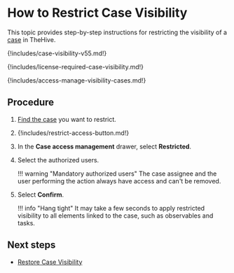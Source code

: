 # How to Restrict Case Visibility <!-- md:version 5.4 --> <!-- md:license Platinum -->

This topic provides step-by-step instructions for restricting the visibility of a [case](../cases/about-cases.md#case-visibility) in TheHive.

<!-- md:version 5.4 --> <!-- md:license Platinum -->

{!includes/case-visibility-v55.md!}

{!includes/license-required-case-visibility.md!}

{!includes/access-manage-visibility-cases.md!}

<h2>Procedure</h2> <!-- md:version 5.4 --> <!-- md:license Platinum -->

1. [Find the case](../cases/search-for-cases/find-a-case.md) you want to restrict.

2. {!includes/restrict-access-button.md!}

3. In the **Case access management** drawer, select **Restricted**.

4. Select the authorized users.

    !!! warning "Mandatory authorized users"
        The case assignee and the user performing the action always have access and can't be removed.

5. Select **Confirm**.

    !!! info "Hang tight"
        It may take a few seconds to apply restricted visibility to all elements linked to the case, such as observables and tasks.

<h2>Next steps</h2>

* [Restore Case Visibility](restore-visibility-case.md)